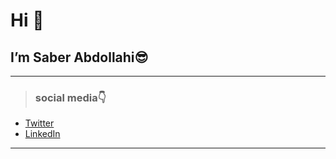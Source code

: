 # Hi 👋
## I’m Saber Abdollahi😎
--------
> ### social media👇
- [Twitter](https://twitter.com/dsaberabdollahi) 
- [LinkedIn](https://ir.linkedin.com/in/saber-abdollahi-815a40225?trk=people-guest_people_search-card)
--------
